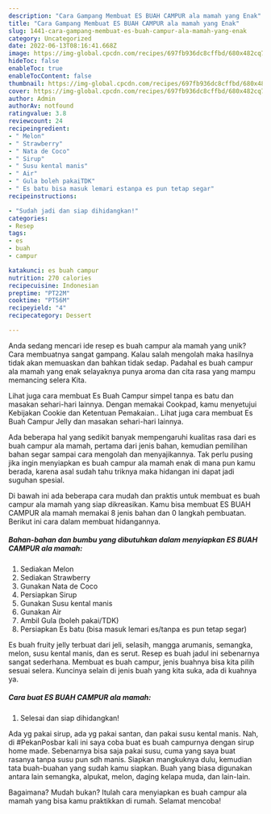 ```yaml
---
description: "Cara Gampang Membuat ES BUAH CAMPUR ala mamah yang Enak"
title: "Cara Gampang Membuat ES BUAH CAMPUR ala mamah yang Enak"
slug: 1441-cara-gampang-membuat-es-buah-campur-ala-mamah-yang-enak
category: Uncategorized
date: 2022-06-13T08:16:41.668Z
image: https://img-global.cpcdn.com/recipes/697fb936dc8cffbd/680x482cq70/es-buah-campur-ala-mamah-foto-resep-utama.jpg
hideToc: false
enableToc: true
enableTocContent: false
thumbnail: https://img-global.cpcdn.com/recipes/697fb936dc8cffbd/680x482cq70/es-buah-campur-ala-mamah-foto-resep-utama.jpg
cover: https://img-global.cpcdn.com/recipes/697fb936dc8cffbd/680x482cq70/es-buah-campur-ala-mamah-foto-resep-utama.jpg
author: Admin
authorAv: notfound
ratingvalue: 3.8
reviewcount: 24
recipeingredient:
- " Melon"
- " Strawberry"
- " Nata de Coco"
- " Sirup"
- " Susu kental manis"
- " Air"
- " Gula boleh pakaiTDK"
- " Es batu bisa masuk lemari estanpa es pun tetap segar"
recipeinstructions:

- "Sudah jadi dan siap dihidangkan!"
categories:
- Resep
tags:
- es
- buah
- campur

katakunci: es buah campur 
nutrition: 270 calories
recipecuisine: Indonesian
preptime: "PT22M"
cooktime: "PT56M"
recipeyield: "4"
recipecategory: Dessert

---
```





Anda sedang mencari ide resep es buah campur ala mamah yang unik? Cara membuatnya sangat gampang. Kalau salah mengolah maka hasilnya tidak akan memuaskan dan bahkan tidak sedap. Padahal es buah campur ala mamah yang enak selayaknya punya aroma dan cita rasa yang mampu memancing selera Kita.





Lihat juga cara membuat Es Buah Campur simpel tanpa es batu dan masakan sehari-hari lainnya. Dengan memakai Cookpad, kamu menyetujui Kebijakan Cookie dan Ketentuan Pemakaian.. Lihat juga cara membuat Es Buah Campur Jelly dan masakan sehari-hari lainnya.

Ada beberapa hal yang sedikit banyak mempengaruhi kualitas rasa dari es buah campur ala mamah, pertama dari jenis bahan, kemudian pemilihan bahan segar sampai cara mengolah dan menyajikannya. Tak perlu pusing jika ingin menyiapkan es buah campur ala mamah enak di mana pun kamu berada, karena asal sudah tahu triknya maka hidangan ini dapat jadi suguhan spesial.






Di bawah ini ada beberapa cara mudah dan praktis untuk membuat es buah campur ala mamah yang siap dikreasikan. Kamu bisa membuat ES BUAH CAMPUR ala mamah memakai 8 jenis bahan dan 0 langkah pembuatan. Berikut ini cara dalam membuat hidangannya.

<!--inarticleads1-->

##### Bahan-bahan dan bumbu yang dibutuhkan dalam menyiapkan ES BUAH CAMPUR ala mamah:

1. Sediakan  Melon
1. Sediakan  Strawberry
1. Gunakan  Nata de Coco
1. Persiapkan  Sirup
1. Gunakan  Susu kental manis
1. Gunakan  Air
1. Ambil  Gula (boleh pakai/TDK)
1. Persiapkan  Es batu (bisa masuk lemari es/tanpa es pun tetap segar)


Es buah fruity jelly terbuat dari jeli, selasih, mangga arumanis, semangka, melon, susu kental manis, dan es serut. Resep es buah jadul ini sebenarnya sangat sederhana. Membuat es buah campur, jenis buahnya bisa kita pilih sesuai selera. Kuncinya selain di jenis buah yang kita suka, ada di kuahnya ya. 

<!--inarticleads2-->

##### Cara buat ES BUAH CAMPUR ala mamah:


1. Selesai dan siap dihidangkan!

Ada yg pakai sirup, ada yg pakai santan, dan pakai susu kental manis. Nah, di #PekanPosbar kali ini saya coba buat es buah campurnya dengan sirup home made. Sebenarnya bisa saja pakai susu, cuma yang saya buat rasanya tanpa susu pun sdh manis. Siapkan mangkuknya dulu, kemudian tata buah-buahan yang sudah kamu siapkan. Buah yang biasa digunakan antara lain semangka, alpukat, melon, daging kelapa muda, dan lain-lain. 

Bagaimana? Mudah bukan? Itulah cara menyiapkan es buah campur ala mamah yang bisa kamu praktikkan di rumah. Selamat mencoba!
